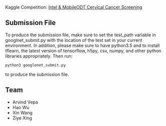 Kaggle Competition: [Intel & MobileODT Cervical Cancer Screening](https://www.kaggle.com/c/intel-mobileodt-cervical-cancer-screening)

## Submission File
To produce the submission file, make sure to set the test_path variable in googlnet_submit.py with the location of the test set in your current environment. In addition, please make sure to have python3.5 and to install tflearn, the latest version of tensorflow, h5py, csv, numpy, and other python libraries appropriately. Then run:
```
python3 googlenet_submit.py
``` 
to produce the submission file.

## Team
- Arvind Vepa
- Hao Wu
- Xin Wang
- Ziye Xing

